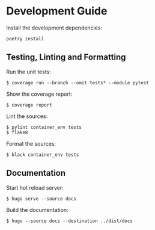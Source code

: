 # Development Guide

Install the development dependencies:

```
poetry install
```

## Testing, Linting and Formatting

Run the unit tests:

```
$ coverage run --branch --omit tests* --module pytest
```

Show the coverage report:

```
$ coverage report
```

Lint the sources:

```
$ pylint container_env tests
$ flake8
```

Format the sources:

```
$ black container_env tests
```

## Documentation

Start hot reload server:

```
$ hugo serve --source docs
```

Build the documentation:

```
$ hugo --source docs --destination ../dist/docs
```
